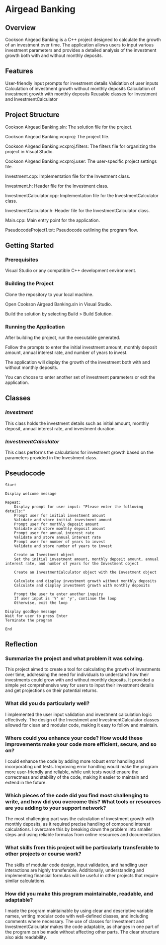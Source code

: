 # Airgead Banking

## **Overview**

Cookson Airgead Banking is a C++ project designed to calculate the growth of an investment over time. The application allows users to input various investment parameters and provides a detailed analysis of the investment growth both with and without monthly deposits.

## **Features**

User-friendly input prompts for investment details
Validation of user inputs
Calculation of investment growth without monthly deposits
Calculation of investment growth with monthly deposits
Reusable classes for Investment and InvestmentCalculator

## **Project Structure**

Cookson Airgead Banking.sln: The solution file for the project.

Cookson Airgead Banking.vcxproj: The project file.

Cookson Airgead Banking.vcxproj.filters: The filters file for organizing the project in Visual Studio.

Cookson Airgead Banking.vcxproj.user: The user-specific project settings file.

Investment.cpp: Implementation file for the Investment class.

Investment.h: Header file for the Investment class.

InvestmentCalculator.cpp: Implementation file for the InvestmentCalculator class.

InvestmentCalculator.h: Header file for the InvestmentCalculator class.

Main.cpp: Main entry point for the application.

PseudocodeProject1.txt: Pseudocode outlining the program flow.

## Getting Started

### Prerequisites

Visual Studio or any compatible C++ development environment.

### Building the Project

Clone the repository to your local machine.

Open Cookson Airgead Banking.sln in Visual Studio.

Build the solution by selecting Build > Build Solution.

### Running the Application

After building the project, run the executable generated.

Follow the prompts to enter the initial investment amount, monthly deposit amount, annual interest rate, and number of years to invest.

The application will display the growth of the investment both with and without monthly deposits.

You can choose to enter another set of investment parameters or exit the application.

## **Classes**

### *Investment*

This class holds the investment details such as initial amount, monthly deposit, annual interest rate, and investment duration.

### *InvestmentCalculator*

This class performs the calculations for investment growth based on the parameters provided in the Investment class.

## **Pseudocode**

```
Start

Display welcome message

Repeat:
    Display prompt for user input: "Please enter the following details:"
    Prompt user for initial investment amount
    Validate and store initial investment amount
    Prompt user for monthly deposit amount
    Validate and store monthly deposit amount
    Prompt user for annual interest rate
    Validate and store annual interest rate
    Prompt user for number of years to invest
    Validate and store number of years to invest

    Create an Investment object
    Set the initial investment amount, monthly deposit amount, annual interest rate, and number of years for the Investment object

    Create an InvestmentCalculator object with the Investment object

    Calculate and display investment growth without monthly deposits
    Calculate and display investment growth with monthly deposits

    Prompt the user to enter another inquiry
    If user input is 'Y' or 'y', continue the loop
    Otherwise, exit the loop

Display goodbye message
Wait for user to press Enter
Terminate the program

End
```

## **Reflection**

### **Summarize the project and what problem it was solving.**
This project aimed to create a tool for calculating the growth of investments over time, addressing the need for individuals to understand how their investments could grow with and without monthly deposits. It provided a simple yet comprehensive way for users to input their investment details and get projections on their potential returns.

### **What did you do particularly well?**
I implemented the user input validation and investment calculation logic effectively. The design of the Investment and InvestmentCalculator classes allowed for clean and modular code, making it easy to follow and maintain.

### **Where could you enhance your code? How would these improvements make your code more efficient, secure, and so on?**
I could enhance the code by adding more robust error handling and incorporating unit tests. Improving error handling would make the program more user-friendly and reliable, while unit tests would ensure the correctness and stability of the code, making it easier to maintain and extend in the future.

### **Which pieces of the code did you find most challenging to write, and how did you overcome this? What tools or resources are you adding to your support network?**
The most challenging part was the calculation of investment growth with monthly deposits, as it required precise handling of compound interest calculations. I overcame this by breaking down the problem into smaller steps and using reliable formulas from online resources and documentation.

### What skills from this project will be particularly transferable to other projects or course work?
The skills of modular code design, input validation, and handling user interactions are highly transferable. Additionally, understanding and implementing financial formulas will be useful in other projects that require similar calculations.

### How did you make this program maintainable, readable, and adaptable?
I made the program maintainable by using clear and descriptive variable names, writing modular code with well-defined classes, and including comments where necessary. The use of classes for Investment and InvestmentCalculator makes the code adaptable, as changes in one part of the program can be made without affecting other parts. The clear structure also aids readability.
